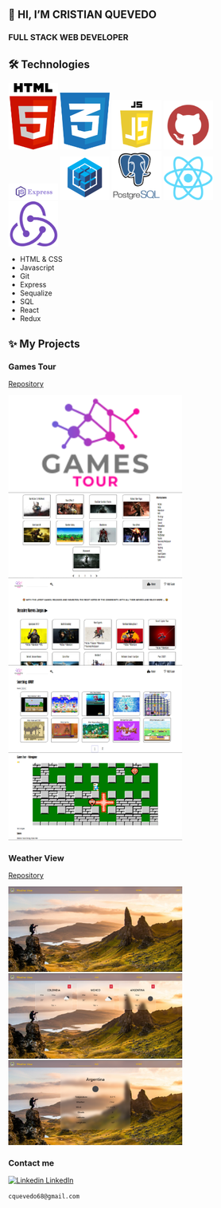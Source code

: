 ## 👋 HI, I’M CRISTIAN QUEVEDO

### FULL STACK WEB DEVELOPER


## 🛠 Technologies

<p>
    <code><img width='100px' src='https://github.com/xerxes97/xerxes97/blob/main/images/html.png' alt='HTML5'/></code>
    <code><img width='100px' src='https://github.com/xerxes97/xerxes97/blob/main/images/css.png' alt='CSS'/></code>
    <code><img width='100px' src='https://github.com/xerxes97/xerxes97/blob/main/images/js.png' alt='JS'/></code>
    <code><img width='100px' src='https://github.com/xerxes97/xerxes97/blob/main/images/git.png' alt='GITHUB'/></code>
    <code><img width='100px' src='https://github.com/xerxes97/xerxes97/blob/main/images/express.png' alt='EXPRESS'/></code>
    <code><img width='100px' src='https://github.com/xerxes97/xerxes97/blob/main/images/pixlr-bg-result.png' alt='SEQUELIZE'/></code>
    <code><img width='100px' src='https://github.com/xerxes97/xerxes97/blob/main/images/postgrest.png' alt='POSTGREST'/></code>
    <code><img width='100px' src='https://github.com/xerxes97/xerxes97/blob/main/images/react.png' alt='REACT'/></code>
    <code><img width='100px' src='https://github.com/xerxes97/xerxes97/blob/main/images/redux.png' alt='REDUX'/></code>
</p>

<ul>
    <li>HTML & CSS</li>
    <li>Javascript</li>
    <li>Git</li>
    <li>Express</li>
    <li>Sequalize</li>
    <li>SQL</li>
    <li>React</li>
    <li>Redux</li>
</ul>

## ✨ My Projects

### Games Tour
[Repository](https://github.com/xerxes97/gamesTour)

<p>
<img width='350px' src='https://github.com/xerxes97/xerxes97/blob/main/images/gamesTourNav.png' alt='LOGO'/>
<img width='350px' src='https://github.com/xerxes97/xerxes97/blob/main/images/filter.png' alt='FILTER'/>
<img width='350px' src='https://github.com/xerxes97/xerxes97/blob/main/images/home.png' alt='HOME'/>
<img width='350px' src='https://github.com/xerxes97/xerxes97/blob/main/images/search.png' alt='SEARCH'/>
<img width='350px' src='https://github.com/xerxes97/xerxes97/blob/main/images/details.png' alt='DETAILS'/>
</p>


### Weather View
[Repository](https://github.com/xerxes97/WeatherView)

<p>
<img width='350px' src='https://github.com/xerxes97/xerxes97/blob/main/images/WVHome.png' alt='HOME'/>
<img width='350px' src='https://github.com/xerxes97/xerxes97/blob/main/images/WVSearch.png' alt='SEARCH'/>
<img width='350px' src='https://github.com/xerxes97/xerxes97/blob/main/images/WVDetails.png' alt='DETAILS'/>
</p>

### Contact me

[![Linkedin](https://i.stack.imgur.com/gVE0j.png) LinkedIn](https://www.linkedin.com/)
<p><code>cquevedo68@gmail.com</code></p>

              


<!---
xerxes97/xerxes97 is a ✨ special ✨ repository because its `README.md` (this file) appears on your GitHub profile.
You can click the Preview link to take a look at your changes.
--->
